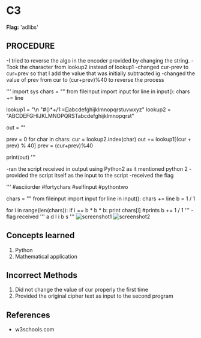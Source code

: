 # C3
**Flag:** 'adlibs'

## PROCEDURE
-I tried to reverse the algo in the encoder provided by changing the string.
-Took the character from lookup2 instead of lookup1
-changed cur-prev to cur+prev so that I add the value that was initially subtracted ig
-changed the value of prev from cur to (cur+prev)%40 to reverse the process 

'''
import sys
chars = ""
from fileinput import input
for line in input():
  chars += line

lookup1 = "\n \"#()*+/1:=[]abcdefghijklmnopqrstuvwxyz"
lookup2 = "ABCDEFGHIJKLMNOPQRSTabcdefghijklmnopqrst"


out = ""

prev = 0
for char in chars:
  cur = lookup2.index(char)
  out += lookup1[(cur + prev) % 40]
  prev = (cur+prev)%40

print(out)
'''

-ran the script received in output using Python2 as it mentioned python 2
-provided the script itself as the input to the script
-received the flag

'''
#asciiorder
#fortychars
#selfinput
#pythontwo

chars = ""
from fileinput import input
for line in input():
    chars += line
b = 1 / 1

for i in range(len(chars)):
    if i == b * b * b:
        print chars[i] #prints
        b += 1 / 1
'''
-flag received
'''
a
d
l
i
b
s
'''
![screenshot1]("C:\Users\anant\OneDrive\Desktop\Anant\Cryptonite\C3SS1.png")
![screenshot2]("C:\Users\anant\OneDrive\Desktop\Anant\Cryptonite\C3SS2.png")

## Concepts learned
1. Python
2. Mathematical application

## Incorrect Methods
1. Did not change the value of cur properly the first time
2. Provided the original cipher text as input to the second program

## References
- w3schools.com
